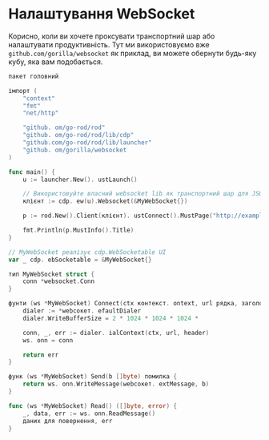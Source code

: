 # Налаштування WebSocket

Корисно, коли ви хочете проксувати транспортний шар або налаштувати продуктивність. Тут ми використовуємо вже `github.com/gorilla/websocket` як приклад, ви можете обернути будь-яку кубу, яка вам подобається.

```go
пакет головний

імпорт (
    "context"
    "fmt"
    "net/http"

    "github. om/go-rod/rod"
    "github. om/go-rod/rod/lib/cdp"
    "github.com/go-rod/rod/lib/launcher"
    "github. om/gorilla/websocket
)

func main() {
    u := launcher.New(). ustLaunch()

    // Використовуйте власний websocket lib як транспортний шар для JSON-RPC
    клієнт := cdp. ew(u).Websocket(&MyWebSocket{})

    p := rod.New().Client(клієнт). ustConnect().MustPage("http://example.com")

    fmt.Println(p.MustInfo().Title)
}

// MyWebSocket реалізує cdp.WebSocketable UI
var _ cdp. ebSocketable = &MyWebSocket{}

тип MyWebSocket struct {
    conn *websocket.Conn
}

фунти (ws *MyWebSocket) Connect(ctx контекст. ontext, url рядка, заголовок http.Header) помилка {
    dialer := *webсокет. efaultDialer
    dialer.WriteBufferSize = 2 * 1024 * 1024 * 1024 *

    conn, _, err := dialer. ialContext(ctx, url, header)
    ws. onn = conn

    return err
}

функ (ws *MyWebSocket) Send(b []byte) помилка {
    return ws. onn.WriteMessage(webсокет. extMessage, b)
}

func (ws *MyWebSocket) Read() ([]byte, error) {
    _, data, err := ws. onn.ReadMessage()
    даних для повернення, err
}
```

